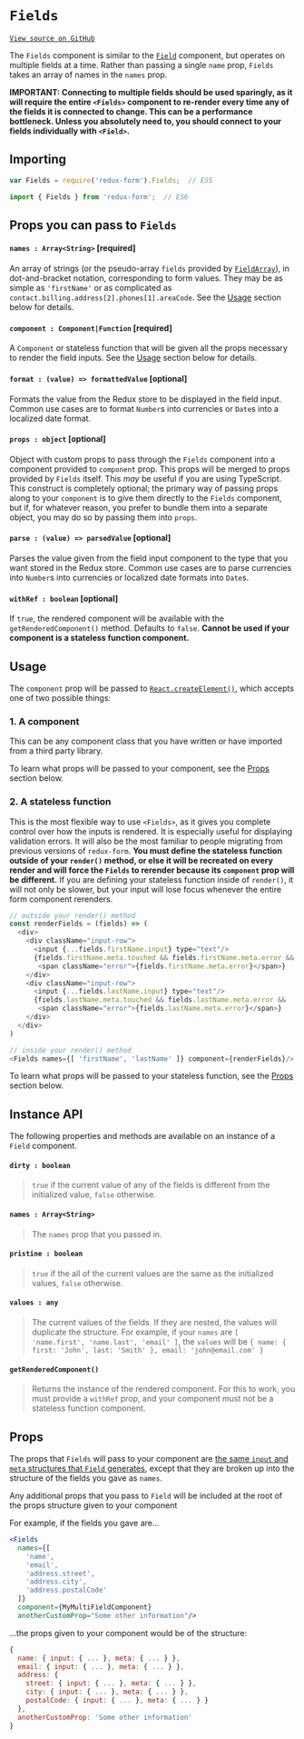 # `Fields`

[`View source on GitHub`](https://github.com/erikras/redux-form/blob/master/src/Fields.js)

The `Fields` component is similar to the
[`Field`](http://redux-form.com/6.0.3/docs/api/Field.md/) component, but operates on multiple
fields at a time. Rather than passing a single `name` prop, `Fields` takes an array of names in 
the `names` prop.

**IMPORTANT: Connecting to multiple fields should be used sparingly, as it will require the 
entire `<Fields>` component to re-render every time any of the fields it is connected to change. 
This can be a performance bottleneck. Unless you absolutely need to, you should connect to your 
fields individually with `<Field>`.**

## Importing

```javascript
var Fields = require('redux-form').Fields;  // ES5
```
```javascript
import { Fields } from 'redux-form';  // ES6
```

## Props you can pass to `Fields`

#### `names : Array<String>` [required]

An array of strings (or the pseudo-array `fields` provided by
[`FieldArray`](http://redux-form.com/6.0.3/docs/api/FieldArray.md/)),
in dot-and-bracket notation, corresponding to form values. They may
be as simple as `'firstName'` or as complicated as
`contact.billing.address[2].phones[1].areaCode`. See the [Usage](#usage) section below for details.

#### `component : Component|Function` [required]

A `Component` or stateless function that will be given all the props necessary to render the 
field inputs. See the [Usage](#usage) section below for details.

#### `format : (value) => formattedValue` [optional]

Formats the value from the Redux store to be displayed in the field input. Common use cases are 
to format `Number`s into currencies or `Date`s into a localized date format.

#### `props : object` [optional]

Object with custom props to pass through the `Fields` component into a component provided
to `component` prop. This props will be merged to props provided by `Fields` itself. This _may_ be
useful if you are using TypeScript. This construct is completely optional; the primary way of 
passing props along to your `component` is to give them directly to the `Fields` component, but 
if, for whatever reason, you prefer to bundle them into a separate object, you may do so by 
passing them into `props`.

#### `parse : (value) => parsedValue` [optional]

Parses the value given from the field input component to the type that you want stored in the 
Redux store. Common use cases are to parse currencies into `Number`s into currencies or 
localized date formats into `Date`s.

#### `withRef : boolean` [optional]

If `true`, the rendered component will be available with the `getRenderedComponent()` method.
Defaults to `false`. **Cannot be used if your component is a stateless function component.**

## Usage

The `component` prop will be passed to
[`React.createElement()`](http://facebook.github.io/react/docs/top-level-api.html#react.createelement),
which accepts one of two possible things:

### 1. A component

This can be any component class that you have written or have imported from a third party library.

To learn what props will be passed to your component, see the [Props](#props) section below.

### 2. A stateless function

This is the most flexible way to use `<Fields>`, as it gives you complete control over how the
inputs is rendered. It is especially useful for displaying validation errors. It will also be the
most familiar to people migrating from previous versions of `redux-form`. **You must define the
stateless function outside of your `render()` method, or else it will be recreated on every
render and will force the `Fields` to rerender because its `component` prop will be different.**
If you are defining your stateless function inside of `render()`, it will not only be slower, but
your input will lose focus whenever the entire form component rerenders.

```js
// outside your render() method
const renderFields = (fields) => (
  <div>
    <div className="input-row">
      <input {...fields.firstName.input} type="text"/>
      {fields.firstName.meta.touched && fields.firstName.meta.error && 
       <span className="error">{fields.firstName.meta.error}</span>}
    </div>
    <div className="input-row">
      <input {...fields.lastName.input} type="text"/>
      {fields.lastName.meta.touched && fields.lastName.meta.error && 
       <span className="error">{fields.lastName.meta.error}</span>}
    </div>
  </div>
)

// inside your render() method
<Fields names={[ 'firstName', 'lastName' ]} component={renderFields}/>
```

To learn what props will be passed to your stateless function, see the [Props](#props) section
below.

## Instance API

The following properties and methods are available on an instance of a `Field` component.

#### `dirty : boolean`

> `true` if the current value of any of the fields is different from the initialized value, 
`false` otherwise.

#### `names : Array<String>`

> The `names` prop that you passed in.

#### `pristine : boolean`

> `true` if the all of the current values are the same as the initialized values, `false` otherwise.

#### `values : any`

> The current values of the fields. If they are nested, the values will duplicate the structure. 
For example, if your `names` are `[ 'name.first', 'name.last', 'email' ]`, the `values` will be
`{ name: { first: 'John', last: 'Smith' }, email: 'john@email.com' }`

#### `getRenderedComponent()`

> Returns the instance of the rendered component. For this to work, you must provide a
`withRef` prop, and your component must not be a stateless function component.

####

## Props

The props that `Fields` will pass to your component are [the same `input` and `meta` structures 
that `Field` generates](http://redux-form.com/6.0.3/docs/api/Field.md/#props), except that
they are broken up into the structure of the fields you gave as `names`. 

Any additional props that you pass to `Field` will be included at the root of the props structure
given to your component

For example, if the fields you gave are...
```jsx
<Fields 
  names={[ 
    'name',
    'email',
    'address.street', 
    'address.city', 
    'address.postalCode' 
  ]}
  component={MyMultiFieldComponent}
  anotherCustomProp="Some other information"/>
```
...the props given to your component would be of the structure:
```jsx
{
  name: { input: { ... }, meta: { ... } },
  email: { input: { ... }, meta: { ... } },
  address: {
    street: { input: { ... }, meta: { ... } },
    city: { input: { ... }, meta: { ... } },
    postalCode: { input: { ... }, meta: { ... } }
  },
  anotherCustomProp: 'Some other information'
}
```
